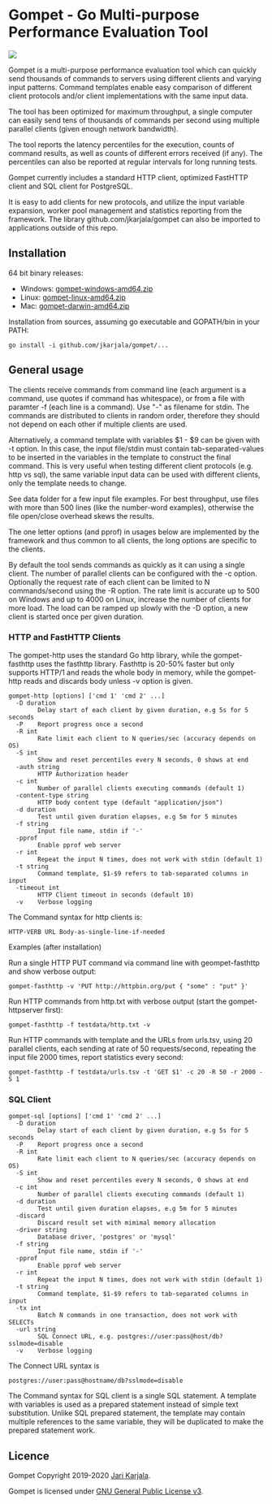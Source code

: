 # Gompet - Go Multi-purpose Performance Evaluation Tool

![](https://github.com/jkarjala/gompet/workflows/Go%20Build/badge.svg)

Gompet is a multi-purpose performance evaluation tool which can quickly send 
thousands of commands to servers using different clients and varying input 
patterns. Command templates enable easy comparison of different client 
protocols and/or client implementations with the same input data.

The tool has been optimized for maximum throughput, a single computer can easily 
send tens of thousands of commands per second using multiple parallel clients
(given enough network bandwidth).

The tool reports the latency percentiles for the execution, counts of 
command results, as well as counts of different errors received (if any).
The percentiles can also be reported at regular intervals for long running tests.

Gompet currently includes a standard HTTP client, optimized FastHTTP client and 
SQL client for PostgreSQL.

It is easy to add clients for new protocols, and utilize the input variable expansion, 
worker pool management and statistics reporting from the framework. The library 
github.com/jkarjala/gompet can also be imported to applications outside of this repo.

## Installation

64 bit binary releases:

- Windows: [gompet-windows-amd64.zip](https://github.com/jkarjala/gompet/releases/latest/download/gompet-windows-amd64.zip)
- Linux: [gompet-linux-amd64.zip](https://github.com/jkarjala/gompet/releases/latest/download/gompet-linux-amd64.zip)
- Mac: [gompet-darwin-amd64.zip](https://github.com/jkarjala/gompet/releases/latest/download/gompet-darwin-amd64.zip)


Installation from sources, assuming go executable and GOPATH/bin in your PATH:

```
go install -i github.com/jkarjala/gompet/...
```

## General usage

The clients receive commands from command line (each argument is a command, use quotes if 
command has whitespace), or from a file with paramter -f (each line is a command). 
Use "-" as filename for stdin. The commands are distributed to clients in random
order, therefore they should not depend on each other if multiple clients are used.

Alternatively, a command template with variables $1 - $9 can be given with -t option. 
In this case, the input file/stdin must contain tab-separated-values to be inserted 
in the variables in the template to construct the final command. This is very useful
when testing different client protocols (e.g. http vs sql), the same variable 
input data can be used with different clients, only the template
needs to change.

See data folder for a few input file examples. For best throughput, use files 
with more than 500 lines (like the number-word examples), otherwise the file 
open/close overhead skews the results.

The one letter options (and pprof) in usages below are implemented by the 
framework and thus common to all clients, the long options are specific 
to the clients.

By default the tool sends commands as quickly as it can using a single client. 
The number of parallel clients can be configured with the -c option. Optionally the 
request rate of each client can be limited to N commands/second using the -R option. 
The rate limit is accurate up to 500 on Windows and up to 4000 on Linux, 
increase the number of clients for more load. The load can be ramped up slowly
with the -D option, a new client is started once per given duration.


### HTTP and FastHTTP Clients

The gompet-http uses the standard Go http library, while the gompet-fasthttp uses the fasthttp 
library. Fasthttp is 20-50% faster but only supports HTTP/1 and reads the whole body in memory,
while the gompet-http reads and discards body unless -v option is given.

```
gompet-http [options] ['cmd 1' 'cmd 2' ...]
  -D duration
        Delay start of each client by given duration, e.g 5s for 5 seconds
  -P    Report progress once a second
  -R int
        Rate limit each client to N queries/sec (accuracy depends on OS)
  -S int
        Show and reset percentiles every N seconds, 0 shows at end
  -auth string
        HTTP Authorization header
  -c int
        Number of parallel clients executing commands (default 1)
  -content-type string
        HTTP body content type (default "application/json")
  -d duration
        Test until given duration elapses, e.g 5m for 5 minutes
  -f string
        Input file name, stdin if '-'
  -pprof
        Enable pprof web server
  -r int
        Repeat the input N times, does not work with stdin (default 1)
  -t string
        Command template, $1-$9 refers to tab-separated columns in input
  -timeout int
        HTTP Client timeout in seconds (default 10)
  -v    Verbose logging

```

The Command syntax for http clients is:

```
HTTP-VERB URL Body-as-single-line-if-needed
```

Examples (after installation)

Run a single HTTP PUT command via command line with geompet-fasthttp and show verbose output:
```
gompet-fasthttp -v 'PUT http://httpbin.org/put { "some" : "put" }'
```

Run HTTP commands from http.txt with verbose output (start the gompet-httpserver first):

```
gompet-fasthttp -f testdata/http.txt -v
```

Run HTTP commands with template and the URLs from urls.tsv, 
using 20 parallel clients, each sending at rate of 50 requests/second,
repeating the input file 2000 times, report statistics every second: 
```
gompet-fasthttp -f testdata/urls.tsv -t 'GET $1' -c 20 -R 50 -r 2000 -S 1
```

### SQL Client

```
gompet-sql [options] ['cmd 1' 'cmd 2' ...]
  -D duration
        Delay start of each client by given duration, e.g 5s for 5 seconds
  -P    Report progress once a second
  -R int
        Rate limit each client to N queries/sec (accuracy depends on OS)
  -S int
        Show and reset percentiles every N seconds, 0 shows at end
  -c int
        Number of parallel clients executing commands (default 1)
  -d duration
        Test until given duration elapses, e.g 5m for 5 minutes
  -discard
        Discard result set with mimimal memory allocation
  -driver string
        Database driver, 'postgres' or 'mysql'
  -f string
        Input file name, stdin if '-'
  -pprof
        Enable pprof web server
  -r int
        Repeat the input N times, does not work with stdin (default 1)
  -t string
        Command template, $1-$9 refers to tab-separated columns in input
  -tx int
        Batch N commands in one transaction, does not work with SELECTs
  -url string
        SQL Connect URL, e.g. postgres://user:pass@host/db?sslmode=disable
  -v    Verbose logging
```

The Connect URL syntax is 

```
postgres://user:pass@hostname/db?sslmode=disable
```

The Command syntax for SQL client is a single SQL statement. A template with
variables is used as a prepared statement instead of simple text substitution.
Unlike SQL prepared statement, the template may contain multiple references 
to the same variable, they will be duplicated to make the prepared statement 
work.

## Licence

Gompet Copyright 2019-2020 [Jari Karjala](https://www.jarikarjala.com/). 

Gompet is licensed under [GNU General Public License v3](LICENSE).
